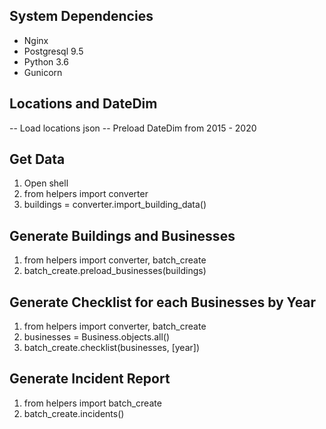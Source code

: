 ## System Dependencies
- Nginx
- Postgresql 9.5
- Python 3.6
- Gunicorn


## Locations and DateDim
-- Load locations json
-- Preload DateDim from 2015 - 2020

## Get Data
1. Open shell
2. from helpers import converter
3. buildings = converter.import_building_data()

## Generate Buildings and Businesses
1. from helpers import converter, batch_create
2. batch_create.preload_businesses(buildings)

## Generate Checklist for each Businesses by Year
1. from helpers import converter, batch_create
2. businesses = Business.objects.all()
3. batch_create.checklist(businesses, [year])

## Generate Incident Report
1. from helpers import batch_create
2. batch_create.incidents()

